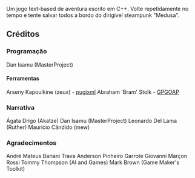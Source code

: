 Um jogo text-based de aventura escrito em C++.
Volte repetidamente no tempo e tente salvar todos a bordo do dirigível steampunk "Medusa".

## Créditos
### Programação
Dan Isamu (MasterProject)

#### Ferramentas
Arseny Kapoulkine (zeux) - [pugixml](https://github.com/zeux/pugixml)
Abraham 'Bram' Stolk - [GPGOAP](https://github.com/stolk/GPGOAP)

### Narrativa
Ágata Drigo (Akatze)
Dan Isamu (MasterProject)
Leonardo Del Lama (Ruther)
Maurício Cândido (mew)

### Agradecimentos
André Mateus Bariani Trava
Anderson Pinheiro Garrote
Giovanni Marçon Rossi
Tommy Thompson (AI and Games)
Mark Brown (Game Maker's Toolkit)